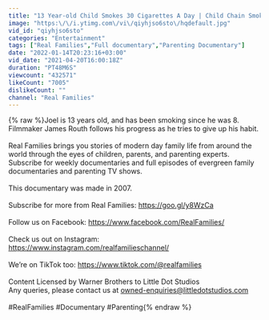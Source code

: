 ```yaml
---
title: "13 Year-old Child Smokes 30 Cigarettes A Day | Child Chain Smoker | Real Families"
image: "https:\/\/i.ytimg.com\/vi\/qiyhjso6sto\/hqdefault.jpg"
vid_id: "qiyhjso6sto"
categories: "Entertainment"
tags: ["Real Families","Full documentary","Parenting Documentary"]
date: "2022-01-14T20:23:16+03:00"
vid_date: "2021-04-20T16:00:18Z"
duration: "PT48M6S"
viewcount: "432571"
likeCount: "7005"
dislikeCount: ""
channel: "Real Families"
---
```

{% raw %}Joel is 13 years old, and has been smoking since he was 8. Filmmaker James Routh follows his progress as he tries to give up his habit.<br /><br />Real Families brings you stories of modern day family life from around the world through the eyes of children, parents, and parenting experts. <br />Subscribe for weekly documentaries and full episodes of evergreen family documentaries and parenting TV shows. <br /><br />This documentary was made in 2007. <br /><br />Subscribe for more from Real Families: <a rel="nofollow" target="blank" href="https://goo.gl/y8WzCa">https://goo.gl/y8WzCa</a><br /> <br />Follow us on Facebook: <a rel="nofollow" target="blank" href="https://www.facebook.com/RealFamilies/">https://www.facebook.com/RealFamilies/</a><br /> <br />Check us out on Instagram: <a rel="nofollow" target="blank" href="https://www.instagram.com/realfamilieschannel/">https://www.instagram.com/realfamilieschannel/</a><br /> <br />We’re on TikTok too: <a rel="nofollow" target="blank" href="https://www.tiktok.com/@realfamilies">https://www.tiktok.com/@realfamilies</a><br /><br />Content Licensed by Warner Brothers to Little Dot Studios <br />Any queries, please contact us at owned-enquiries@littledotstudios.com<br /><br />#RealFamilies #Documentary #Parenting{% endraw %}
